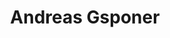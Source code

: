 ---
title: Andreas Gsponer
member: true
roles:
    - Role 1
    - Role 2
email: vorname.nachname@fsmib.ch
---